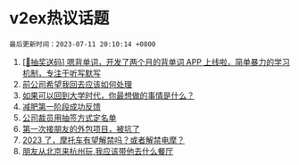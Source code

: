 # v2ex热议话题

`最后更新时间：2023-07-11 20:10:14 +0800`

1. [[🎁抽奖送码] 嗯背单词，开发了两个月的背单词 APP 上线啦，简单暴力的学习机制，专注于听写默写](https://www.v2ex.com/t/955717)
1. [前公司希望我回去应该如何处理](https://www.v2ex.com/t/955698)
1. [如果可以回到大学时代，你最想做的事情是什么？](https://www.v2ex.com/t/955714)
1. [减肥第一阶段成功反馈](https://www.v2ex.com/t/955704)
1. [公司裁员用抽签方式定名单](https://www.v2ex.com/t/955741)
1. [第一次接朋友的外包项目，被坑了](https://www.v2ex.com/t/955810)
1. [2023 了，摩托车有望解禁吗？或者解禁电摩？](https://www.v2ex.com/t/955813)
1. [朋友从北京来杭州玩,我应该带他去什么餐厅](https://www.v2ex.com/t/955767)

